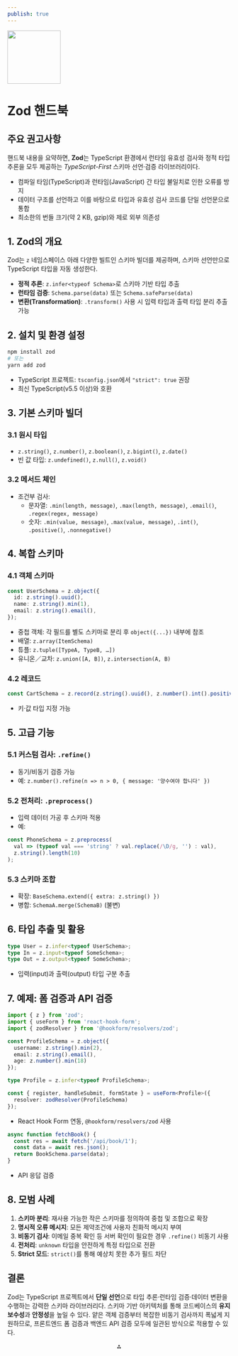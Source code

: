 ```yaml
---
publish: true
---
```


<img src="https://r2cdn.perplexity.ai/pplx-full-logo-primary-dark%402x.png" class="logo" width="120"/>

# Zod 핸드북

## 주요 권고사항

핸드북 내용을 요약하면, **Zod**는 TypeScript 환경에서 런타임 유효성 검사와 정적 타입 추론을 모두 제공하는 *TypeScript-First* 스키마 선언·검증 라이브러리이다.

- 컴파일 타임(TypeScript)과 런타임(JavaScript) 간 타입 불일치로 인한 오류를 방지
- 데이터 구조를 선언하고 이를 바탕으로 타입과 유효성 검사 코드를 단일 선언문으로 통합
- 최소한의 번들 크기(약 2 KB, gzip)와 제로 외부 의존성


## 1. Zod의 개요

Zod는 `z` 네임스페이스 아래 다양한 빌트인 스키마 빌더를 제공하며, 스키마 선언만으로 TypeScript 타입을 자동 생성한다.

- **정적 추론**: `z.infer<typeof Schema>`로 스키마 기반 타입 추출
- **런타임 검증**: `Schema.parse(data)` 또는 `Schema.safeParse(data)`
- **변환(Transformation)**: `.transform()` 사용 시 입력 타입과 출력 타입 분리 추출 가능


## 2. 설치 및 환경 설정

```bash
npm install zod
# 또는
yarn add zod
```

- TypeScript 프로젝트: `tsconfig.json`에서 `"strict": true` 권장
- 최신 TypeScript(v5.5 이상)와 호환


## 3. 기본 스키마 빌더

### 3.1 원시 타입

- `z.string()`, `z.number()`, `z.boolean()`, `z.bigint()`, `z.date()`
- 빈 값 타입: `z.undefined()`, `z.null()`, `z.void()`


### 3.2 메서드 체인

- 조건부 검사:
    - 문자열: `.min(length, message)`, `.max(length, message)`, `.email()`, `.regex(regex, message)`
    - 숫자: `.min(value, message)`, `.max(value, message)`, `.int()`, `.positive()`, `.nonnegative()`


## 4. 복합 스키마

### 4.1 객체 스키마

```ts
const UserSchema = z.object({
  id: z.string().uuid(),
  name: z.string().min(1),
  email: z.string().email(),
});
```

- 중첩 객체: 각 필드를 별도 스키마로 분리 후 `object({...})` 내부에 참조
- 배열: `z.array(ItemSchema)`
- 튜플: `z.tuple([TypeA, TypeB, …])`
- 유니온／교차: `z.union([A, B])`, `z.intersection(A, B)`


### 4.2 레코드

```ts
const CartSchema = z.record(z.string().uuid(), z.number().int().positive());
```

- 키·값 타입 지정 가능


## 5. 고급 기능

### 5.1 커스텀 검사: `.refine()`

- 동기/비동기 검증 가능
- 예: `z.number().refine(n => n > 0, { message: '양수여야 합니다' })`


### 5.2 전처리: `.preprocess()`

- 입력 데이터 가공 후 스키마 적용
- 예:

```ts
const PhoneSchema = z.preprocess(
  val => (typeof val === 'string' ? val.replace(/\D/g, '') : val),
  z.string().length(10)
);
```


### 5.3 스키마 조합

- 확장: `BaseSchema.extend({ extra: z.string() })`
- 병합: `SchemaA.merge(SchemaB)` (불변)


## 6. 타입 추출 및 활용

```ts
type User = z.infer<typeof UserSchema>;
type In = z.input<typeof SomeSchema>;
type Out = z.output<typeof SomeSchema>;
```

- 입력(input)과 출력(output) 타입 구분 추출


## 7. 예제: 폼 검증과 API 검증

```ts
import { z } from 'zod';
import { useForm } from 'react-hook-form';
import { zodResolver } from '@hookform/resolvers/zod';

const ProfileSchema = z.object({
  username: z.string().min(2),
  email: z.string().email(),
  age: z.number().min(18)
});

type Profile = z.infer<typeof ProfileSchema>;

const { register, handleSubmit, formState } = useForm<Profile>({
  resolver: zodResolver(ProfileSchema)
});
```

- React Hook Form 연동, `@hookform/resolvers/zod` 사용

```ts
async function fetchBook() {
  const res = await fetch('/api/book/1');
  const data = await res.json();
  return BookSchema.parse(data);
}
```

- API 응답 검증


## 8. 모범 사례

1. **스키마 분리**: 재사용 가능한 작은 스키마를 정의하여 중첩 및 조합으로 확장
2. **명시적 오류 메시지**: 모든 제약조건에 사용자 친화적 메시지 부여
3. **비동기 검사**: 이메일 중복 확인 등 서버 확인이 필요한 경우 `.refine()` 비동기 사용
4. **전처리**: `unknown` 타입을 안전하게 특정 타입으로 전환
5. **Strict 모드**: `strict()`를 통해 예상치 못한 추가 필드 차단

## 결론

Zod는 TypeScript 프로젝트에서 **단일 선언**으로 타입 추론·런타임 검증·데이터 변환을 수행하는 강력한 스키마 라이브러리다. 스키마 기반 아키텍처를 통해 코드베이스의 **유지보수성**과 **안정성**을 높일 수 있다. 얕은 객체 검증부터 복잡한 비동기 검사까지 폭넓게 지원하므로, 프론트엔드 폼 검증과 백엔드 API 검증 모두에 일관된 방식으로 적용할 수 있다.

<div style="text-align: center">⁂</div>

[^1]: https://zod.dev

[^2]: https://vee-validate.logaretm.com/v4/integrations/zod-schema-validation/

[^3]: https://blog.bitsrc.io/7-powerful-use-cases-for-zod-schemas-b6df6d77bebc

[^4]: https://github.com/colinhacks/zod

[^5]: https://blog.logrocket.com/schema-validation-typescript-zod/

[^6]: https://www.open200.com/post/typesafe-everything-with-zod-by-example

[^7]: https://lurgi.tistory.com/85

[^8]: https://betterstack.com/community/guides/scaling-nodejs/zod-explained/

[^9]: https://zod.dev/basics

[^10]: https://www.totaltypescript.com/tutorials/zod

[^11]: https://dev.to/drprime01/how-to-validate-a-file-input-with-zod-5739

[^12]: https://dev.to/_domenicocolandrea/master-schema-validation-in-typescript-with-zod-28dc

[^13]: https://isaac-christian.tistory.com/entry/TypeScript-Zod-타입-검증-라이브러리

[^14]: https://www.freecodecamp.org/news/how-to-use-zod-for-react-api-validation/

[^15]: https://www.vinuteam.com/blog/27

[^16]: https://techblog.samsung.com/blog/article/43

[^17]: https://velog.io/@jinyoung985/TypeScript-zod-라이브러리란

[^18]: https://www.daleseo.com/zod-schema/

[^19]: https://velog.io/@tmdgp0212/Zod

